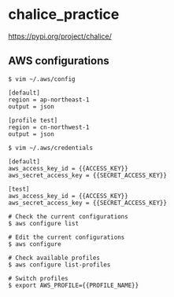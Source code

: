 # chalice_practice

https://pypi.org/project/chalice/

## AWS configurations

```
$ vim ~/.aws/config

[default]
region = ap-northeast-1
output = json

[profile test]
region = cn-northwest-1
output = json
```

```
$ vim ~/.aws/credentials

[default]
aws_access_key_id = {{ACCESS_KEY}}
aws_secret_access_key = {{SECRET_ACCESS_KEY}}

[test]
aws_access_key_id = {{ACCESS_KEY}}
aws_secret_access_key = {{SECRET_ACCESS_KEY}}                      
```

```
# Check the current configurations
$ aws configure list

# Edit the current configurations
$ aws configure

# Check available profiles
$ aws configure list-profiles

# Switch profiles
$ export AWS_PROFILE={{PROFILE_NAME}}
```
